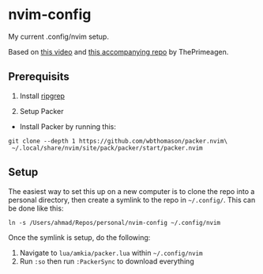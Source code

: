 # nvim-config

My current .config/nvim setup.

Based on [this video](https://www.youtube.com/watch?v=w7i4amO_zaE) and [this accompanying repo](https://github.com/ThePrimeagen/init.lua) by ThePrimeagen.

## Prerequisits
1. Install [ripgrep](https://github.com/BurntSushi/ripgrep)

2. Setup Packer

- Install Packer by running this:
```
git clone --depth 1 https://github.com/wbthomason/packer.nvim\
 ~/.local/share/nvim/site/pack/packer/start/packer.nvim
```

## Setup
The easiest way to set this up on a new computer is to clone the repo into a personal directory, then create a symlink to the repo in `~/.config/`.
This can be done like this:
```
ln -s /Users/ahmad/Repos/personal/nvim-config ~/.config/nvim
```

Once the symlink is setup, do the following:
1. Navigate to `lua/amkia/packer.lua` within `~/.config/nvim`
2. Run `:so` then run `:PackerSync` to download everything
